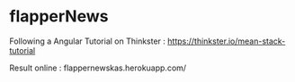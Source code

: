 # flapperNews

Following a Angular Tutorial on Thinkster : https://thinkster.io/mean-stack-tutorial

Result online : flappernewskas.herokuapp.com/

